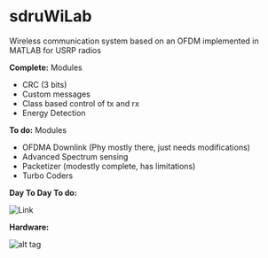 sdruWiLab
========

Wireless communication system based on an OFDM implemented in MATLAB for USRP radios

__Complete:__
Modules
 - CRC (3 bits)
 - Custom messages
 - Class based control of tx and rx
 - Energy Detection

__To do:__
Modules
 - OFDMA Downlink (Phy mostly there, just needs modifications)
 - Advanced Spectrum sensing
 - Packetizer (modestly complete, has limitations)
 - Turbo Coders

__Day To Day To do:__

![Link](https://gist.github.com/travisfcollins/ced40883fdac86870063#file-daytodaytodo-md)

__Hardware:__

![alt tag](https://raw.github.com/WiLab/sdruOFDM/master/testbench.png)
